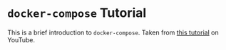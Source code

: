 # `docker-compose` Tutorial

This is a brief introduction to `docker-compose`. Taken from [this tutorial](https://www.youtube.com/watch?v=Qw9zlE3t8Ko&t=6s) on YouTube.
